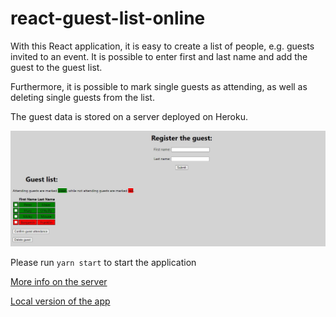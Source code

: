 # react-guest-list-online

With this React application, it is easy to create a list of people, e.g. guests invited to an event. It is possible to enter first and last name and add the guest to the guest list.

Furthermore, it is possible to mark single guests as attending, as well as deleting single guests from the list.

The guest data is stored on a server deployed on Heroku.

![Screenshot](./screenshot.jpg)

Please run `yarn start` to start the application

[More info on the server](https://github.com/upleveled/express-guest-list-api-memory-data-store)

[Local version of the app](https://github.com/hedi-far/react-guest-list-local)
